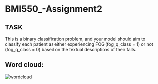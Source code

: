 # BMI550_-Assignment2
## TASK 
This is a binary classification problem, and your model should aim to classify each patient as either experiencing FOG (fog_q_class = 1) or not (fog_q_class = 0) based on the textual descriptions of their falls. 

## Word cloud:
![wordcloud](https://github.com/cosinesimilarity1/BMI550_-Assignment2/assets/145946818/f79b46c1-0083-49fc-a48a-b2e3c78c232d)
